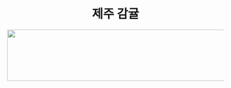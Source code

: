<h1 align="center">제주 감귤</h1>

<div align="center">
  
<a href="https://github.com/devxb/gitanimals">
  <img
    src="https://render.gitanimals.org/lines/wantkdd"
    width="600"
    height="120"
  />
</a>

</div>

